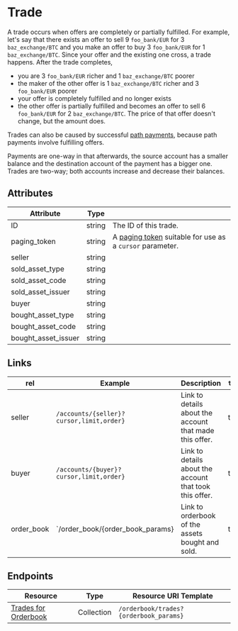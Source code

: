 # Trade

A trade occurs when offers are completely or partially fulfilled.  For example, let's say that there exists an offer to sell 9 `foo_bank/EUR` for 3 `baz_exchange/BTC` and you make an offer to buy 3 `foo_bank/EUR` for 1 `baz_exchange/BTC`.  Since your offer and the existing one cross, a trade happens.  After the trade completes, 

- you are 3 `foo_bank/EUR` richer and 1 `baz_exchange/BTC` poorer
- the maker of the other offer is 1 `baz_exchange/BTC` richer and 3 `foo_bank/EUR` poorer
- your offer is completely fulfilled and no longer exists
- the other offer is partially fulfilled and becomes an offer to sell 6 `foo_bank/EUR` for 2 `baz_exchange/BTC`.  The price of that offer doesn't change, but the amount does.

Trades can also be caused by successful [path payments](https://stellar.org/developers/learn/concepts/exchange/), because path payments involve fulfilling offers. 

Payments are one-way in that afterwards, the source account has a smaller balance and the destination account of the payment has a bigger one.  Trades are two-way; both accounts increase and decrease their balances.

## Attributes
| Attribute    | Type             |                                                                                                                        |
|--------------|------------------|------------------------------------------------------------------------------------------------------------------------|
| ID | string | The ID of this trade. |
| paging_token | string | A [paging token](./page.md) suitable for use as a `cursor` parameter.|
| seller | string | |
| sold_asset_type | string | |
| sold_asset_code | string | |
| sold_asset_issuer | string | |
| buyer | string | |
| bought_asset_type | string | |
| bought_asset_code | string | |
| bought_asset_issuer | string | |

## Links

| rel          | Example                                                                                           | Description                                                | `templated` |
|--------------|---------------------------------------------------------------------------------------------------|------------------------------------------------------------|-------------|
| seller      | `/accounts/{seller}?cursor,limit,order}`      | Link to details about the account that made this offer. | true        |
| buyer | `/accounts/{buyer}?cursor,limit,order}`      | Link to details about the account that took this offer. | true        |
| order_book | `/order_book/{order_book_params} | Link to orderbook of the assets bought and sold. | true |

## Endpoints

| Resource                 | Type       | Resource URI Template                |
|--------------------------|------------|--------------------------------------|
| [Trades for Orderbook](../trades_for_orderbook.md)       | Collection | `/orderbook/trades?{orderbook_params}`       |
